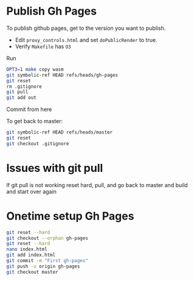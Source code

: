 # Publish Gh Pages
To publish github pages, get to the version you want to publish.

* Edit `proxy_controls.html` and set `doPublicRender` to true.
* Verify `Makefile` has `O3`

Run
```bash
OPT3=1 make copy wasm
git symbolic-ref HEAD refs/heads/gh-pages
git reset
rm .gitignore
git pull
git add out
```

Commit from here


To get back to master:

```bash
git symbolic-ref HEAD refs/heads/master
git reset
git checkout .gitignore
```



# Issues with git pull
If git pull is not working reset hard, pull, and go back to master and build and start over again


# Onetime setup Gh Pages
```bash
git reset --hard
git checkout --orphan gh-pages
git reset --hard
nano index.html
git add index.html
git commit -m "First gh-pages"
git push -u origin gh-pages
git checkout master
```